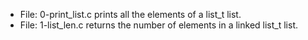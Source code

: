 * File: 0-print_list.c prints all the elements of a list_t list.
* File: 1-list_len.c returns the number of elements in a linked list_t list.
